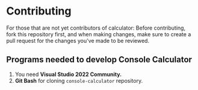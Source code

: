 # Contributing

For those that are not yet contributors of calculator:
Before contributing, fork this repository first, and when making changes, make sure to create a pull request for the changes you've made to be reviewed.

## Programs needed to develop Console Calculator
1. You need **Visual Studio 2022 Community.**
2. **Git Bash** for cloning `console-calculator` repository.
